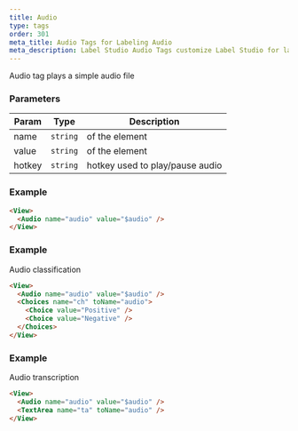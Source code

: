 ```yaml
---
title: Audio
type: tags
order: 301
meta_title: Audio Tags for Labeling Audio
meta_description: Label Studio Audio Tags customize Label Studio for labeling audio for machine learning and data science projects.
---
```


Audio tag plays a simple audio file

### Parameters

| Param | Type | Description |
| --- | --- | --- |
| name | <code>string</code> | of the element |
| value | <code>string</code> | of the element |
| hotkey | <code>string</code> | hotkey used to play/pause audio |

### Example
```html
<View>
  <Audio name="audio" value="$audio" />
</View>
```
### Example

Audio classification

```html
<View>
  <Audio name="audio" value="$audio" />
  <Choices name="ch" toName="audio">
    <Choice value="Positive" />
    <Choice value="Negative" />
  </Choices>
</View>
```
### Example

Audio transcription

```html
<View>
  <Audio name="audio" value="$audio" />
  <TextArea name="ta" toName="audio" />
</View>
```
